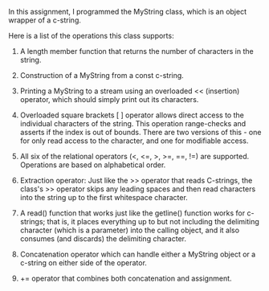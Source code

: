 In this assignment, I programmed the MyString class, which is an object wrapper of a c-string.

Here is a list of the operations this class supports:

1. A length member function that returns the number of characters in the string.

2. Construction of a MyString from a const c-string.

3. Printing a MyString to a stream using an overloaded << (insertion) operator, which should simply print out its characters.

4. Overloaded square brackets [ ] operator allows direct access to the individual characters of the string. This operation range-checks and asserts if the index is out of bounds. There are two versions of this - one for only read access to the character, and one for modifiable access.

5. All six of the relational operators (<, <=, >, >=, ==, !=) are supported. Operations are based on alphabetical order.

6. Extraction operator: Just like the >> operator that reads C-strings, the class's >> operator skips any leading spaces and then read characters into the string up to the first whitespace character.

7. A read() function that works just like the getline() function works for c-strings; that is, it places everything up to but not including the delimiting character (which is a parameter) into the calling object, and it also consumes (and discards) the delimiting character.

8. Concatenation operator which can handle either a MyString object or a c-string on either side of the operator.

9. += operator that combines both concatenation and assignment.

